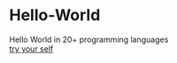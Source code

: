 # Hello-World
Hello World in 20+ programming languages<br>
<a href="https://onecompiler.com/">try your self</a>
